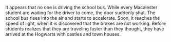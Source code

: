 It appears that no one is driving the school bus. While every Macalester student are waiting for the driver to come, the door suddenly shut. The school bus rises into the air and starts to accelerate. Soon, it reaches the speed of light, when it is discovered that the brakes are not working. Before students realizes that they are traveling faster than they thought, they have arrived at the Hogwarts with castles and town houses.
